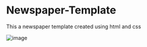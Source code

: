 # Newspaper-Template
This a newspaper template created using html and css

![image](https://user-images.githubusercontent.com/72194380/197552648-6949a246-3c83-49f0-adc3-7aff67c3ac97.png)
